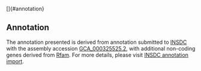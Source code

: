 []{#annotation}

Annotation
----------

The annotation presented is derived from annotation submitted to
[INSDC](http://www.insdc.org) with the assembly accession
[GCA\_000325525.2](http://www.ebi.ac.uk/ena/data/view/GCA_000325525.2),
with additional non-coding genes derived from
[Rfam](http://rfam.xfam.org/). For more details, please visit [INSDC
annotation
import](http://ensemblgenomes.org/info/data/insdc_annotation).
